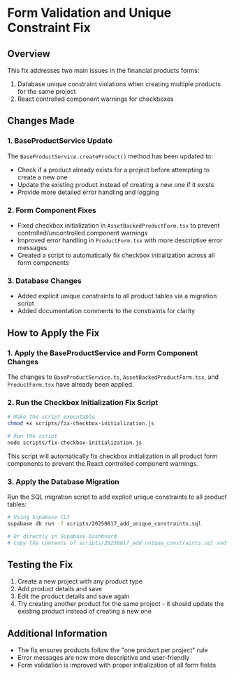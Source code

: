 # Form Validation and Unique Constraint Fix

## Overview

This fix addresses two main issues in the financial products forms:

1. Database unique constraint violations when creating multiple products for the same project
2. React controlled component warnings for checkboxes

## Changes Made

### 1. BaseProductService Update

The `BaseProductService.createProduct()` method has been updated to:

- Check if a product already exists for a project before attempting to create a new one
- Update the existing product instead of creating a new one if it exists
- Provide more detailed error handling and logging

### 2. Form Component Fixes

- Fixed checkbox initialization in `AssetBackedProductForm.tsx` to prevent controlled/uncontrolled component warnings
- Improved error handling in `ProductForm.tsx` with more descriptive error messages
- Created a script to automatically fix checkbox initialization across all form components

### 3. Database Changes

- Added explicit unique constraints to all product tables via a migration script
- Added documentation comments to the constraints for clarity

## How to Apply the Fix

### 1. Apply the BaseProductService and Form Component Changes

The changes to `BaseProductService.ts`, `AssetBackedProductForm.tsx`, and `ProductForm.tsx` have already been applied.

### 2. Run the Checkbox Initialization Fix Script

```bash
# Make the script executable
chmod +x scripts/fix-checkbox-initialization.js

# Run the script
node scripts/fix-checkbox-initialization.js
```

This script will automatically fix checkbox initialization in all product form components to prevent the React controlled component warnings.

### 3. Apply the Database Migration

Run the SQL migration script to add explicit unique constraints to all product tables:

```bash
# Using Supabase CLI
supabase db run -f scripts/20250817_add_unique_constraints.sql

# Or directly in Supabase Dashboard
# Copy the contents of scripts/20250817_add_unique_constraints.sql and run it in the SQL Editor
```

## Testing the Fix

1. Create a new project with any product type
2. Add product details and save
3. Edit the product details and save again
4. Try creating another product for the same project - it should update the existing product instead of creating a new one

## Additional Information

- The fix ensures products follow the "one product per project" rule
- Error messages are now more descriptive and user-friendly
- Form validation is improved with proper initialization of all form fields
